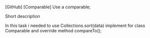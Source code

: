 [GitHub] [Comparable] Use a comparable;

Short description

In this task i needed to use Collections.sort(data) implement for class Comparable and override method compareTo();
